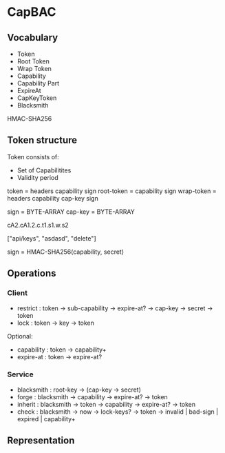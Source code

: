 # CapBAC

## Vocabulary
* Token
* Root Token
* Wrap Token
* Capability
* Capability Part
* ExpireAt
* CapKeyToken
* Blacksmith

HMAC-SHA256

## Token structure

Token consists of:

* Set of Capabilitites
* Validity period

token = headers capability sign
root-token = capability sign
wrap-token = headers capability cap-key sign

sign = BYTE-ARRAY
cap-key = BYTE-ARRAY

cA2.cA1.2.c.t1.s1.w.s2

["api/keys", "asdasd", "delete"]

sign = HMAC-SHA256(capability, secret)

## Operations

### Client

* restrict : token -> sub-capability -> expire-at? -> cap-key -> secret -> token
* lock : token -> key -> token

Optional:
* capability : token -> capability+
* expire-at : token -> expire-at?

### Service

* blacksmith : root-key -> (cap-key -> secret)
* forge : blacksmith -> capability -> expire-at? -> token
* inherit : blacksmith -> token -> capability -> expire-at? -> token
* check : blacksmith -> now -> lock-keys? -> token  -> invalid | bad-sign | expired | capability+


## Representation

